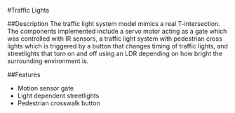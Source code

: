 #Traffic Lights

##Description
The traffic light system model mimics a real T-intersection. The  components implemented include a servo motor acting as a gate which was controlled with IR sensors, a traffic light system with pedestrian cross lights which is triggered by a button that changes timing of traffic lights, and streetlights that turn on and off using an LDR depending on how bright the surrounding environment is.

##Features
* Motion sensor gate
* Light dependent streetlights
* Pedestrian crosswalk button

